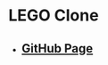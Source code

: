 <!--
 * @Author: Jinqi Li
 * @Date: 2020-08-12 06:44:13
 * @LastEditors: Jinqi Li
 * @LastEditTime: 2020-10-04 23:24:42
 * @FilePath: /lego/README.md
-->
# LEGO Clone
* ## [GitHub Page](https://kikijinqili.github.io/lego)